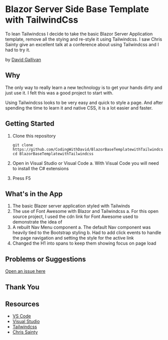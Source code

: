 # Blazor Server Side Base Template with TailwindCss

To lean Tailwindcss I decide to take the basic Blazor Server Application template, remove all the stying and re-style it using Tailwindcss.  I saw Chris Sainty give an excellent talk at a conference about using Tailwindcss and I had to try it.

by [David Gallivan](http://twitter.com/CodingwithDavid)


## Why

The only way to really learn a new technology is to get your hands dirty and just use it.  I felt this was a good project to start with.

Using Tailwindcss looks to be very easy and quick to style a page.  And after spending the time to learn it and native CSS, it is a lot easier and faster.

## Getting Started

1. Clone this repository

   ```Command Line
   git clone https://github.com/CodingWithDavid/BlazorBaseTemplatewithTailwindcss
   cd BlazorBaseTemplatewithTailwindcss
   ```

1.	Open in Visual Studio or Visual Code
   a.	With Visual Code you will need to install the C# extensions
2.	Press F5

## What's in the App

1. The basic Blazer server application styled with Tailwinds
2. The use of Font Awesome with Blazor and Tailwindcss
   a. For this open source project, I used the cdn link for Font Awesome used to demonstrate the idea of 
3. A rebuilt Nav Menu component
   a. The default Nav component was heavily tied to the Bootstrap styling
   b. Had to add click events to handle the page navigation and setting the style for the active link
4. Changed the H1 into spans to keep them showing focus on page load



## Problems or Suggestions

[Open an issue here]( https://github.com/CodingWithDavid/BlazorBaseTemplatewithTailwindcss/issues)

## Thank You


## Resources

- [VS Code](https://code.visualstudio.com)
- [Visual Studio]( https://visualstudio.microsoft.com/)
- [Tailwindcss](https://tailwindcss.com)
- [Chris Sainty](https://chrissainty.com/adding-tailwind-css-v3-to-a-blazor-app/)



